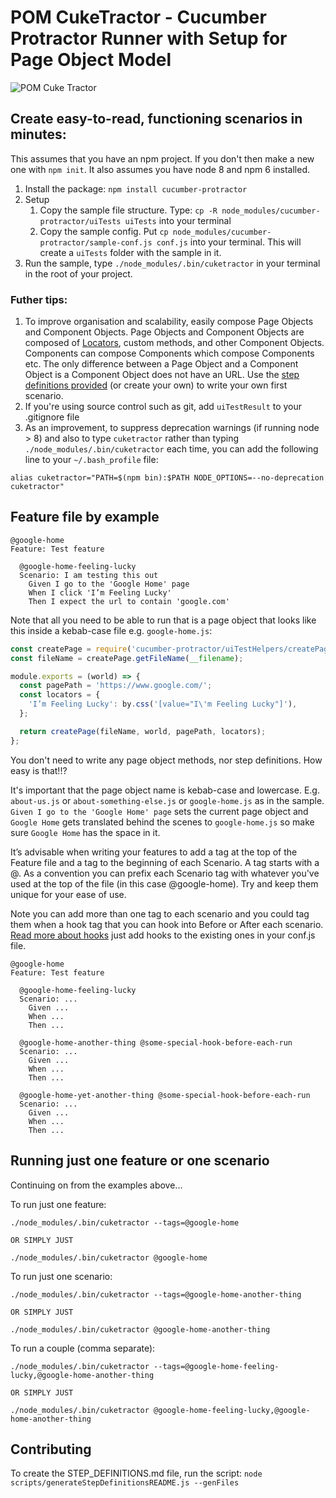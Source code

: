# POM CukeTractor - Cucumber Protractor Runner with Setup for Page Object Model

![POM Cuke Tractor](https://raw.githubusercontent.com/canvaspixels/cucumber-protractor/master/pomCukeTractor.png)

## Create easy-to-read, functioning scenarios in minutes:

This assumes that you have an npm project. If you don't then make a new one with `npm init`. It also assumes you have node 8 and npm 6 installed.

1. Install the package: `npm install cucumber-protractor`
2. Setup
    1. Copy the sample file structure. Type: `cp -R node_modules/cucumber-protractor/uiTests uiTests` into your terminal
    2. Copy the sample config. Put `cp node_modules/cucumber-protractor/sample-conf.js conf.js` into your terminal. This will create a `uiTests` folder with the sample in it.
3. Run the sample, type `./node_modules/.bin/cuketractor` in your terminal in the root of your project.

### Futher tips:

1. To improve organisation and scalability, easily compose Page Objects and Component Objects. Page Objects and Component Objects are composed of [Locators](https://www.protractortest.org/#/locators), custom methods, and other Component Objects. Components can compose Components which compose Components etc. The only difference between a Page Object and a Component Object is a Component Object does not have an URL. Use the [step definitions provided](https://github.com/canvaspixels/cucumber-protractor/blob/master/STEP_DEFINITIONS.md#step-definitions) (or create your own) to write your own first scenario.
2. If you're using source control such as git, add `uiTestResult` to your .gitignore file
3. As an improvement, to suppress deprecation warnings (if running node > 8) and also to type `cuketractor` rather than typing `./node_modules/.bin/cuketractor` each time, you can add the following line to your `~/.bash_profile` file:

```alias cuketractor="PATH=$(npm bin):$PATH NODE_OPTIONS=--no-deprecation cuketractor"```

## Feature file by example

```gherkin
@google-home
Feature: Test feature

  @google-home-feeling-lucky
  Scenario: I am testing this out
    Given I go to the 'Google Home' page
    When I click 'I’m Feeling Lucky'
    Then I expect the url to contain 'google.com'
```

Note that all you need to be able to run that is a page object that looks like this inside a kebab-case file e.g. `google-home.js`:

```js
const createPage = require('cucumber-protractor/uiTestHelpers/createPage');
const fileName = createPage.getFileName(__filename);

module.exports = (world) => {
  const pagePath = 'https://www.google.com/';
  const locators = {
    'I’m Feeling Lucky': by.css('[value="I\'m Feeling Lucky"]'),
  };

  return createPage(fileName, world, pagePath, locators);
};
```

You don't need to write any page object methods, nor step definitions. How easy is that!!?

It's important that the page object name is kebab-case and lowercase. E.g. `about-us.js` or `about-something-else.js` or `google-home.js` as in the sample. `Given I go to the 'Google Home' page` sets the current page object and `Google Home` gets translated behind the scenes to `google-home.js` so make sure `Google Home` has the space in it.

It’s advisable when writing your features to add a tag at the top of the Feature file and a tag to the beginning of each Scenario. A tag starts with a @. As a convention you can prefix each Scenario tag with whatever you've used at the top of the file (in this case @google-home). Try and keep them unique for your ease of use.

Note you can add more than one tag to each scenario and you could tag them when a hook tag that you can hook into Before or After each scenario. [Read more about hooks](https://github.com/cucumber/cucumber-js/blob/master/docs/support_files/hooks.md) just add hooks to the existing ones in your conf.js file.

```gherkin
@google-home
Feature: Test feature

  @google-home-feeling-lucky
  Scenario: ...
    Given ...
    When ...
    Then ...

  @google-home-another-thing @some-special-hook-before-each-run
  Scenario: ...
    Given ...
    When ...
    Then ...

  @google-home-yet-another-thing @some-special-hook-before-each-run
  Scenario: ...
    Given ...
    When ...
    Then ...
```

## Running just one feature or one scenario

Continuing on from the examples above...

To run just one feature:

```console
./node_modules/.bin/cuketractor --tags=@google-home

OR SIMPLY JUST

./node_modules/.bin/cuketractor @google-home
```

To run just one scenario:

```console
./node_modules/.bin/cuketractor --tags=@google-home-another-thing

OR SIMPLY JUST

./node_modules/.bin/cuketractor @google-home-another-thing
```

To run a couple (comma separate):

```console
./node_modules/.bin/cuketractor --tags=@google-home-feeling-lucky,@google-home-another-thing

OR SIMPLY JUST

./node_modules/.bin/cuketractor @google-home-feeling-lucky,@google-home-another-thing
```

## Contributing

To create the STEP_DEFINITIONS.md file, run the script: `node scripts/generateStepDefinitionsREADME.js --genFiles`